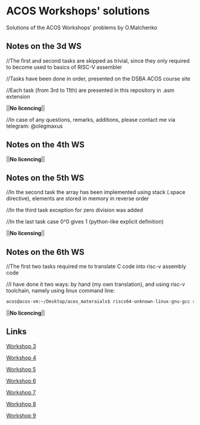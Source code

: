 # ACOS Workshops' solutions
Solutions of the ACOS Workshops' problems by O.Malchenko
## Notes on the 3d WS
//The first and second tasks are skipped as trivial, since they only required to become used to basics of RISC-V assembler

//Tasks have been done in order, presented on the DSBA ACOS course site

//Each task (from 3rd to 11th) are presented in this repository in .asm extension

||**No licencing**||

//In case of any questions, remarks, additions, please contact me via telegram: @olegmaxus
## Notes on the 4th WS
||**No licencing**||
## Notes on the 5th WS
//In the second task the array has been implemented using stack (.space directive), elements are stored in memory in reverse order

//In the third task exception for zero division was added

//In the last task case 0^0 gives 1 (python-like explicit definition)

||**No licensing**||
## Notes on the 6th WS
//The first two tasks required me to translate C code into risc-v assembly code

//I have done it two ways: by hand (my own translation), and using risc-v toolchain, namely using linux command line:
```bash
acos@acos-vm:~/Desktop/acos_materaials$ riscv64-unknown-linux-gnu-gcc sample_name.c -S
```

||**No licencing**||
## Links
[Workshop 3](https://andrewt0301.github.io/hse-acos-course/part1ca/03_CPU/lecture.html)

[Workshop 4](https://andrewt0301.github.io/hse-acos-course/part1ca/04_Instructions/lecture.html)

[Workshop 5](https://andrewt0301.github.io/hse-acos-course/part1ca/05_MacrosBranchesArrays/lecture.html)

[Workshop 6](https://andrewt0301.github.io/hse-acos-course/part1ca/06_CallStack/lecture.html)

[Workshop 7](https://andrewt0301.github.io/hse-acos-course/part1ca/07_FP/lecture.html)

[Workshop 8](https://andrewt0301.github.io/hse-acos-course/part1ca/08_MMIO/lecture.html)

[Workshop 9](https://andrewt0301.github.io/hse-acos-course/part1ca/09_Pipeline/lecture.html)
